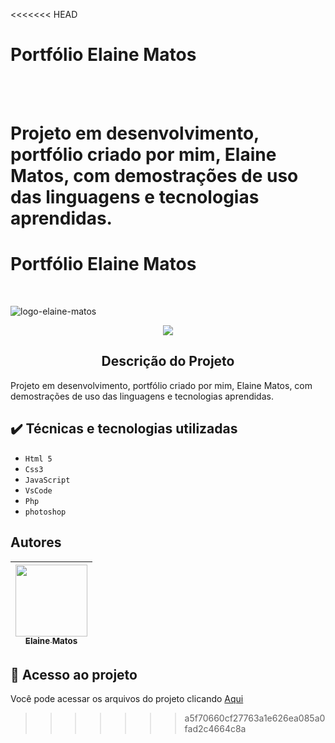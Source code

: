 <<<<<<< HEAD
<h1 aling="center">Portfólio Elaine Matos</h1></br></br>

Projeto em desenvolvimento, portfólio criado por mim, Elaine Matos, com demostrações de uso das linguagens e tecnologias aprendidas.
=======
<h1 aling="center">Portfólio Elaine Matos</h1></br>

![logo-elaine-matos](https://user-images.githubusercontent.com/49289106/144500697-bea6c4ae-b396-43fa-a2d9-2b8ca41491cf.png)


<p align="center">
  <img src="http://img.shields.io/static/v1?label=STATUS&message=EM%20DESENVOLVIMENTO&color=PURPLE&style=for-the-badge"/>
</p>

<h2 align="center"> Descrição do Projeto </h2>
Projeto em desenvolvimento, portfólio criado por mim, Elaine Matos, com demostrações de uso das linguagens e tecnologias aprendidas.

## ✔️ Técnicas e tecnologias utilizadas

- ``Html 5``
- ``Css3``
- ``JavaScript``
- ``VsCode``
- ``Php``
- ``photoshop``

## Autores

| [<img src="https://avatars.githubusercontent.com/u/49289106?v=4" width=115><br><sub>Elaine Matos</sub>](https://github.com/elainematos) |  
| :---: | 

## 📁 Acesso ao projeto
Você pode acessar os arquivos do projeto clicando [Aqui](https://portfolio-elaine.vercel.app/)
>>>>>>> a5f70660cf27763a1e626ea085a0fad2c4664c8a
